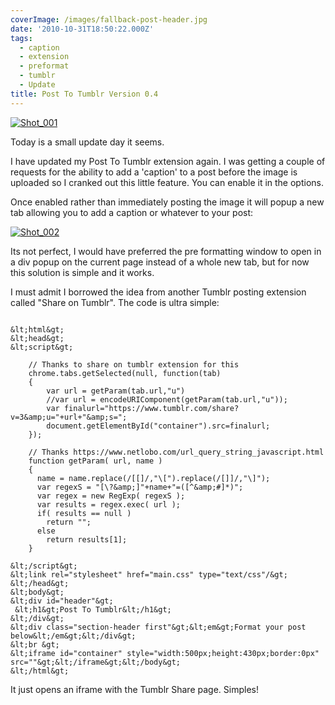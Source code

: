```yaml
---
coverImage: /images/fallback-post-header.jpg
date: '2010-10-31T18:50:22.000Z'
tags:
  - caption
  - extension
  - preformat
  - tumblr
  - Update
title: Post To Tumblr Version 0.4
---
```


[![](https://mikecann.co.uk/wp-content/uploads/2010/10/Shot_0012.png "Shot_001")](https://mikecann.co.uk/wp-content/uploads/2010/10/Shot_0012.png)

Today is a small update day it seems.

<!-- more -->

I have updated my Post To Tumblr extension again. I was getting a couple of requests for the ability to add a 'caption' to a post before the image is uploaded so I cranked out this little feature. You can enable it in the options.

Once enabled rather than immediately posting the image it will popup a new tab allowing you to add a caption or whatever to your post:

[![](https://mikecann.co.uk/wp-content/uploads/2010/10/Shot_0022.png "Shot_002")](https://mikecann.co.uk/wp-content/uploads/2010/10/Shot_0022.png)

Its not perfect, I would have preferred the pre formatting window to open in a div popup on the current page instead of a whole new tab, but for now this solution is simple and it works.

I must admit I borrowed the idea from another Tumblr posting extension called "Share on Tumblr". The code is ultra simple:

```

&lt;html&gt;
&lt;head&gt;
&lt;script&gt;

    // Thanks to share on tumblr extension for this
    chrome.tabs.getSelected(null, function(tab)
    {
    	var url = getParam(tab.url,"u")
    	//var url = encodeURIComponent(getParam(tab.url,"u"));
    	var finalurl="https://www.tumblr.com/share?v=3&amp;u="+url+"&amp;s=";
    	document.getElementById("container").src=finalurl;
    });

    // Thanks https://www.netlobo.com/url_query_string_javascript.html
    function getParam( url, name )
    {
      name = name.replace(/[[]/,"\[").replace(/[]]/,"\]");
      var regexS = "[\?&amp;]"+name+"=([^&amp;#]*)";
      var regex = new RegExp( regexS );
      var results = regex.exec( url );
      if( results == null )
    	return "";
      else
    	return results[1];
    }

&lt;/script&gt;
&lt;link rel="stylesheet" href="main.css" type="text/css"/&gt;
&lt;/head&gt;
&lt;body&gt;
&lt;div id="header"&gt;
 &lt;h1&gt;Post To Tumblr&lt;/h1&gt;
&lt;/div&gt;
&lt;div class="section-header first"&gt;&lt;em&gt;Format your post below&lt;/em&gt;&lt;/div&gt;
&lt;br &gt;
&lt;iframe id="container" style="width:500px;height:430px;border:0px" src=""&gt;&lt;/iframe&gt;&lt;/body&gt;
&lt;/html&gt;

```

It just opens an iframe with the Tumblr Share page. Simples!

```

```

